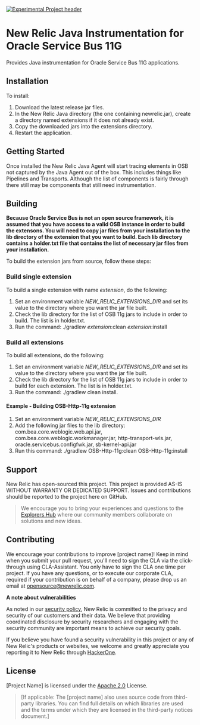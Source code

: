 [![Experimental Project header](https://github.com/newrelic/opensource-website/raw/master/src/images/categories/Experimental.png)](https://opensource.newrelic.com/oss-category/#experimental)

# New Relic Java Instrumentation for Oracle Service Bus 11G

Provides Java instrumentation for Oracle Service Bus 11G applications.   

## Installation

To install:

1. Download the latest release jar files.
2. In the New Relic Java directory (the one containing newrelic.jar), create a directory named extensions if it does not already exist.
3. Copy the downloaded jars into the extensions directory.
4. Restart the application.   


## Getting Started
  
Once installed the New Relic Java Agent will start tracing elements in OSB not captured by the Java Agent out of the box.   This includes things like Pipelines and Transports.   Although the list of components is fairly through there still may be components that still need instrumentation.


## Building

**Because Oracle Service Bus is not an open source framework, it is assumed that you have access to a valid OSB instance in order to build the extensons.  You will need to copy jar files from your installation to the lib directory of the extension that you want to build.  Each lib directory contains a holder.txt file that contains the list of necessary jar files from your installation.**  
   

To build the extension jars from source, follow these steps:
### Build single extension
To build a single extension with name *extension*, do the following:
1. Set an environment variable *NEW_RELIC_EXTENSIONS_DIR* and set its value to the directory where you want the jar file built.
2. Check the lib directory for the list of OSB 11g jars to include in order to build.  The list is in holder.txt.
3. Run the command: ./gradlew *extension*:clean *extension*:install
### Build all extensions
To build all extensions, do the following:
1. Set an environment variable *NEW_RELIC_EXTENSIONS_DIR* and set its value to the directory where you want the jar file built.
2. Check the lib directory for the list of OSB 11g jars to include in order to build for each extension.  The list is in holder.txt.
3. Run the command: ./gradlew clean install.  

#### Example - Building OSB-Http-11g extension
1.  Set an environment variable *NEW_RELIC_EXTENSIONS_DIR*
2.  Add the following jar files to the lib directory:  com.bea.core.weblogic.web.api.jar, com.bea.core.weblogic.workmanager.jar, http-transport-wls.jar, oracle.servicebus.configfwk.jar, sb-kernel-api.jar
3.  Run this command:  ./gradlew OSB-Http-11g:clean OSB-Http-11g:install

## Support

New Relic has open-sourced this project. This project is provided AS-IS WITHOUT WARRANTY OR DEDICATED SUPPORT. Issues and contributions should be reported to the project here on GitHub.

>We encourage you to bring your experiences and questions to the [Explorers Hub](https://discuss.newrelic.com) where our community members collaborate on solutions and new ideas.    
>
## Contributing
We encourage your contributions to improve [project name]! Keep in mind when you submit your pull request, you'll need to sign the CLA via the click-through using CLA-Assistant. You only have to sign the CLA one time per project.
If you have any questions, or to execute our corporate CLA, required if your contribution is on behalf of a company,  please drop us an email at opensource@newrelic.com.
   
**A note about vulnerabilities**

As noted in our [security policy](../../security/policy), New Relic is committed to the privacy and security of our customers and their data. We believe that providing coordinated disclosure by security researchers and engaging with the security community are important means to achieve our security goals.

If you believe you have found a security vulnerability in this project or any of New Relic's products or websites, we welcome and greatly appreciate you reporting it to New Relic through [HackerOne](https://hackerone.com/newrelic).   
## License
[Project Name] is licensed under the [Apache 2.0](http://apache.org/licenses/LICENSE-2.0.txt) License.
>[If applicable: The [project name] also uses source code from third-party libraries. You can find full details on which libraries are used and the terms under which they are licensed in the third-party notices document.]
